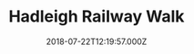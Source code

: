---
date: 2018-07-22T12:19:57.000Z
title: Hadleigh Railway Walk
latitude: 52.04096961126445
longitude: 0.9595656394958496
category: checkin
---